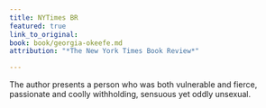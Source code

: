 ```yaml
---
title: NYTimes BR
featured: true
link_to_original: 
book: book/georgia-okeefe.md
attribution: "*The New York Times Book Review*"

---
```

The author presents a person who was both vulnerable and fierce, passionate and coolly withholding, sensuous yet oddly unsexual.